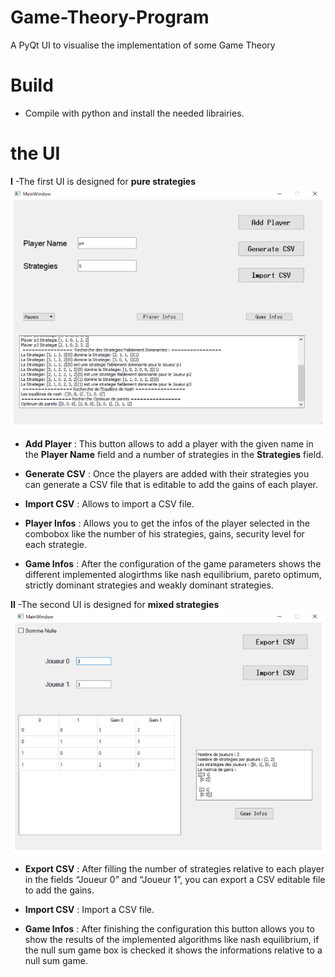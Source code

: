 # Game-Theory-Program
A PyQt UI to visualise the implementation of some Game Theory 


# Build
- Compile with python and install the needed librairies.


# the UI

**I** -The first UI is designed for **pure strategies**
<img src = "Screenshots\Screenshot_1.png" title = ui1 >

- **Add Player**  : This button allows to add a player with the given name in the **Player Name** field and a number of strategies in the **Strategies** field.

- **Generate CSV**  : Once the players are added with their strategies you can generate a CSV file that is editable to add the gains of each player.

- **Import CSV**  :  Allows to import a CSV file.

- **Player Infos** : Allows you to get the infos of the player selected in the combobox like the number of his strategies, gains, security level for each strategie.

- **Game Infos** : After the configuration of the game parameters shows the different implemented alogirthms like nash equilibrium, pareto optimum, strictly dominant  strategies and weakly dominant strategies.


**II** -The second UI is designed for **mixed strategies**
<img src = "Screenshots\Screenshot_2.png" title = ui2 >

- **Export CSV** : After filling the number of strategies relative to each player in the fields “Joueur 0” and “Joueur 1”, you can export a CSV editable file to add the gains.

- **Import CSV** : Import a CSV file.

- **Game Infos** : After finishing the configuration this button allows you to show the results of the implemented algorithms like nash equilibrium, if the null sum game box is checked it shows the informations relative to a null sum game.

